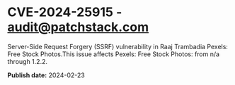 # CVE-2024-25915 - audit@patchstack.com

Server-Side Request Forgery (SSRF) vulnerability in Raaj Trambadia Pexels: Free Stock Photos.This issue affects Pexels: Free Stock Photos: from n/a through 1.2.2.



**Publish date:** 2024-02-23
